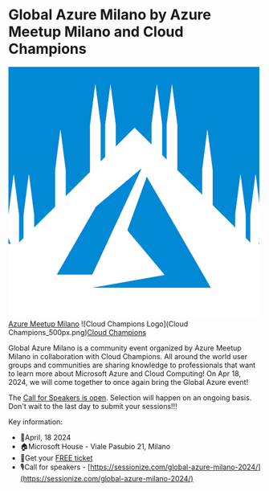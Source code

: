# Global Azure Milano by Azure Meetup Milano and Cloud Champions

![Azure Meetup Milano Logo](AzureMeetupMilano_500px.png)[Azure Meetup Milano](https://www.azuremeetupmilano.it/)
![Cloud Champions Logo](Cloud Champions_500px.png)[Cloud Champions](https://www.cloudchampions.tech/)

Global Azure Milano is a community event organized by Azure Meetup Milano in collaboration with Cloud Champions.
All around the world user groups and communities are sharing knowledge to professionals that want to learn more about Microsoft Azure and Cloud Computing!
On Apr 18, 2024, we will come together to once again bring the Global Azure event! 


The [Call for Speakers is open](https://sessionize.com/global-azure-milano-2024/). Selection will happen on an ongoing basis. Don't wait to the last day to submit your sessions!!! 


Key information:
* 📅April, 18 2024
* 🏠Microsoft House - Viale Pasubio 21, Milano
* 🎫Get your [FREE ticket](https://www.eventbrite.it/e/765235890147/)
* 🎙️Call for speakers - [https://sessionize.com/global-azure-milano-2024/](https://sessionize.com/global-azure-milano-2024/)
